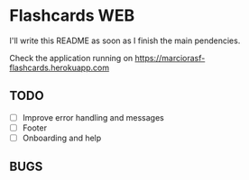 # Flashcards WEB

I'll write this README as soon as I finish the main pendencies.

Check the application running on <https://marciorasf-flashcards.herokuapp.com>

## TODO

- [ ] Improve error handling and messages
- [ ] Footer
- [ ] Onboarding and help

## BUGS 
